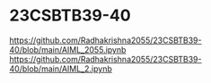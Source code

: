 # 23CSBTB39-40
https://github.com/Radhakrishna2055/23CSBTB39-40/blob/main/AIML_2055.ipynb
https://github.com/Radhakrishna2055/23CSBTB39-40/blob/main/AIML_2.ipynb
